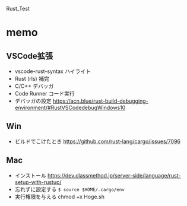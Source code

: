 Rust_Test
# memo
## VSCode拡張
+ vscode-rust-syntax ハイライト
+ Rust (rls) 補完
+ C/C++ デバッガ
+ Code Runner コード実行
+ デバッガの設定 https://acn.blue/rust-build-debugging-environment/#RustVSCodedebugWindows10
## Win
+ ビルドでこけたとき https://github.com/rust-lang/cargo/issues/7096
## Mac
+ インストール https://dev.classmethod.jp/server-side/language/rust-setup-with-rustup/
+ 忘れずに設定する `$ source $HOME/.cargo/env`
+ 実行権限を与える chmod +x Hoge.sh
